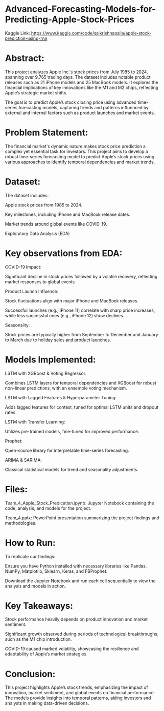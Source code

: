 # Advanced-Forecasting-Models-for-Predicting-Apple-Stock-Prices

Kaggle Link: https://www.kaggle.com/code/saikrishnapaila/apple-stock-prediction-using-rnn

# Abstract:

This project analyzes Apple Inc.'s stock prices from July 1985 to 2024, spanning over 9,765 trading days. The dataset includes notable product releases such as 21 iPhone models and 25 MacBook models. It explores the financial implications of key innovations like the M1 and M2 chips, reflecting Apple’s strategic market shifts.

The goal is to predict Apple’s stock closing price using advanced time-series forecasting models, capturing trends and patterns influenced by external and internal factors such as product launches and market events.


# Problem Statement:

The financial market's dynamic nature makes stock price prediction a complex yet essential task for investors. This project aims to develop a robust time-series forecasting model to predict Apple’s stock prices using various approaches to identify temporal dependencies and market trends.


# Dataset:

The dataset includes:

Apple stock prices from 1985 to 2024.

Key milestones, including iPhone and MacBook release dates.

Market trends around global events like COVID-19.

Exploratory Data Analysis (EDA)


# Key observations from EDA:

COVID-19 Impact:

Significant decline in stock prices followed by a volatile recovery, reflecting market responses to global events.


Product Launch Influence:

Stock fluctuations align with major iPhone and MacBook releases.

Successful launches (e.g., iPhone 11) correlate with sharp price increases, while less successful ones (e.g., iPhone 12) show declines.


Seasonality:

Stock prices are typically higher from September to December and January to March due to holiday sales and product launches.


# Models Implemented:

LSTM with XGBoost & Voting Regressor:

Combines LSTM layers for temporal dependencies and XGBoost for robust non-linear predictions, with an ensemble voting mechanism.


LSTM with Lagged Features & Hyperparameter Tuning:

Adds lagged features for context, tuned for optimal LSTM units and dropout rates.


LSTM with Transfer Learning:

Utilizes pre-trained models, fine-tuned for improved performance.


Prophet:

Open-source library for interpretable time-series forecasting.


ARIMA & SARIMA:

Classical statistical models for trend and seasonality adjustments.


# Files:

Team_4_Apple_Stock_Predication.ipynb: Jupyter Notebook containing the code, analysis, and models for the project.

Team_4.pptx: PowerPoint presentation summarizing the project findings and methodologies.


# How to Run:

To replicate our findings:

Ensure you have Python installed with necessary libraries like Pandas, NumPy, Matplotlib, Sklearn, Keras, and FBProphet.

Download the Jupyter Notebook and run each cell sequentially to view the analysis and models in action.


# Key Takeaways:

Stock performance heavily depends on product innovation and market sentiment.

Significant growth observed during periods of technological breakthroughs, such as the M1 chip introduction.

COVID-19 caused marked volatility, showcasing the resilience and adaptability of Apple’s market strategies.


# Conclusion:

This project highlights Apple’s stock trends, emphasizing the impact of innovation, market sentiment, and global events on financial performance. The models provide insights into temporal patterns, aiding investors and analysts in making data-driven decisions.

